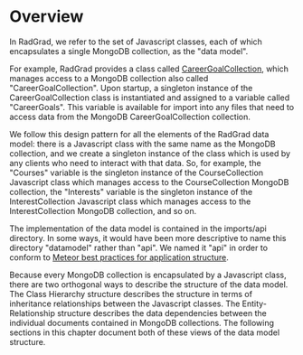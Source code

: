 # Overview

In RadGrad, we refer to the set of Javascript classes, each of which encapsulates a single MongoDB collection, as the "data model". 

For example, RadGrad provides a class called [CareerGoalCollection](https://github.com/radgrad/radgrad/blob/master/app/imports/api/career/CareerGoalCollection.js), which manages access to a MongoDB collection also called "CareerGoalCollection".  Upon startup, a singleton instance of the CareerGoalCollection class is instantiated and assigned to a variable called "CareerGoals". This variable is available for import into any files that need to access data from the MongoDB CareerGoalCollection collection.

We follow this design pattern for all the elements of the RadGrad data model: there is a Javascript class with the same name as the MongoDB collection, and we create a singleton instance of the class which is used by any clients who need to interact with that data. So, for example, the "Courses" variable is the singleton instance of the CourseCollection Javascript class which manages access to the CourseCollection MongoDB collection, the "Interests" variable is the singleton instance of the InterestCollection Javascript class which manages access to the InterestCollection MongoDB collection, and so on.

The implementation of the data model is contained in the imports/api directory.  In some ways, it would have been more descriptive to name this directory "datamodel" rather than "api". We named it "api" in order to conform to [Meteor best practices for application structure](https://guide.meteor.com/structure.html#example-app-structure).

Because every MongoDB collection is encapsulated by a Javascript class, there are two orthogonal ways to describe the structure of the data model. The Class Hierarchy structure describes the structure in terms of inheritance relationships between the Javascript classes.  The Entity-Relationship structure describes the data dependencies between the individual documents contained in MongoDB collections. The following sections in this chapter document both of these views of the data model structure.
